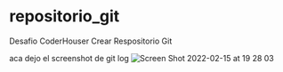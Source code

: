# repositorio_git

Desafio CoderHouser Crear Respositorio Git

aca dejo el screenshot de git log
![Screen Shot 2022-02-15 at 19 28 03](https://user-images.githubusercontent.com/99549767/154184585-07a270bc-7b13-4268-8428-aff5ee14ea7f.png)

